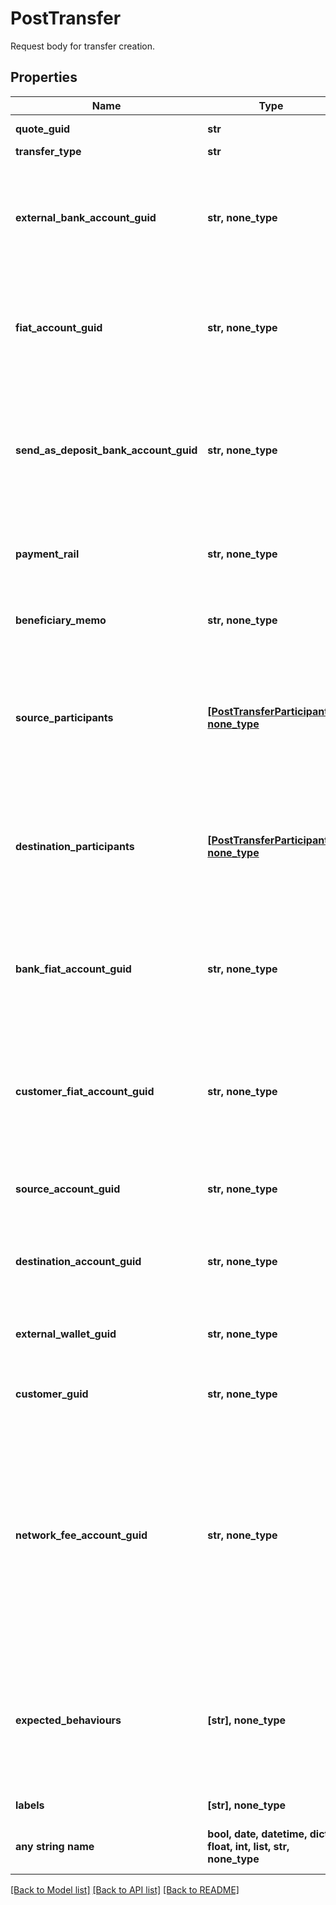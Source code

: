 # PostTransfer

Request body for transfer creation.

## Properties
Name | Type | Description | Notes
------------ | ------------- | ------------- | -------------
**quote_guid** | **str** | The associated quote&#39;s identifier. | 
**transfer_type** | **str** | The type of transfer. | 
**external_bank_account_guid** | **str, none_type** | The customer&#39;s &#39;plaid&#39; or &#39;plaid_processor_token&#39; external bank account&#39;s identifier. Required when transfer_type is funding or transfer_type is instant_funding. | [optional] 
**fiat_account_guid** | **str, none_type** | The identifier for the fiat account to use for the transfer. Required if the customer or bank has multiple fiat accounts. Optional when transfer_type is funding. | [optional] 
**send_as_deposit_bank_account_guid** | **str, none_type** | The deposit bank account&#39;s identifier. Only valid for withdrawals. The deposit bank account must be owned by the customer or bank initiating the transfer. Optional when transfer_type is funding. | [optional] 
**payment_rail** | **str, none_type** | The desired payment rail to initiate the transfer for. Optional when transfer_type is funding. | [optional] 
**beneficiary_memo** | **str, none_type** | The memo to send to the counterparty. Optional when transfer_type is funding. | [optional] 
**source_participants** | [**[PostTransferParticipant], none_type**](PostTransferParticipant.md) | The source participants for the transfer. Required when transfer_type is funding, transfer_type is instant_funding, transfer_type is book, transfer_type is crypto, or transfer_type is lightning. | [optional] 
**destination_participants** | [**[PostTransferParticipant], none_type**](PostTransferParticipant.md) | The destination participants for the transfer. Required when transfer_type is funding, transfer_type is instant_funding, transfer_type is book, transfer_type is crypto, or transfer_type is lightning. | [optional] 
**bank_fiat_account_guid** | **str, none_type** | The identifier for the fiat account to use for the transfer. Required if the bank has multiple fiat accounts. Optional when transfer_type is instant_funding or transfer_type is lightning. | [optional] 
**customer_fiat_account_guid** | **str, none_type** | The identifier for the fiat account to use for the transfer. Required if the customer has multiple fiat accounts. Optional when transfer_type is instant_funding or transfer_type is lightning. | [optional] 
**source_account_guid** | **str, none_type** | The source account&#39;s identifier. Required when transfer_type is book or transfer_type is inter_account. | [optional] 
**destination_account_guid** | **str, none_type** | The destination account&#39;s identifier. Required when transfer_type is book or transfer_type is inter_account. | [optional] 
**external_wallet_guid** | **str, none_type** | The customer&#39;s external wallet&#39;s identifier. Optional when transfer_type is crypto. | [optional] 
**customer_guid** | **str, none_type** | The customer&#39;s identifier. Required when transfer_type is lightning. | [optional] 
**network_fee_account_guid** | **str, none_type** | The network fee account&#39;s identifier. Required for network fee transfers. Must be the identifier for the customer&#39;s or bank&#39;s fiat or trading account. For customer&#39;s to pay the network fees, include the customer&#39;s fiat or trading account guid. For bank&#39;s to pay the network fees, include the bank&#39;s fiat or trading account guid. Required when transfer_type is lightning. | [optional] 
**expected_behaviours** | **[str], none_type** | The optional expected behaviour to simulate. Only applicable for transfers under sandbox banks. The force_review behaviour will force the transfer to be reviewed for funding and instant_funding transfers. | [optional] 
**labels** | **[str], none_type** | The labels associated with the transfer. | [optional] 
**any string name** | **bool, date, datetime, dict, float, int, list, str, none_type** | any string name can be used but the value must be the correct type | [optional]

[[Back to Model list]](../README.md#documentation-for-models) [[Back to API list]](../README.md#documentation-for-api-endpoints) [[Back to README]](../README.md)


